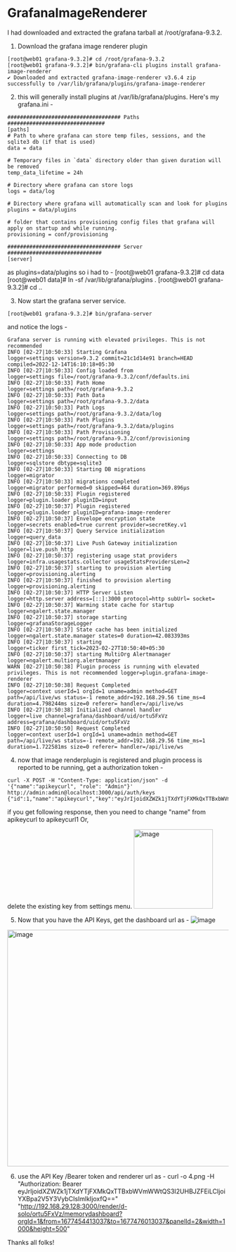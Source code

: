 # GrafanaImageRenderer
I had downloaded and extracted the grafana tarball at /root/grafana-9.3.2. 

1. Download the grafana image renderer plugin 
```
[root@web01 grafana-9.3.2]# cd /root/grafana-9.3.2
[root@web01 grafana-9.3.2]# bin/grafana-cli plugins install grafana-image-renderer
✔ Downloaded and extracted grafana-image-renderer v3.6.4 zip successfully to /var/lib/grafana/plugins/grafana-image-renderer
```


2. this will generally install  plugins at /var/lib/grafana/plugins. Here's my grafana.ini - 

```
#################################### Paths ###############################
[paths]
# Path to where grafana can store temp files, sessions, and the sqlite3 db (if that is used)
data = data

# Temporary files in `data` directory older than given duration will be removed
temp_data_lifetime = 24h

# Directory where grafana can store logs
logs = data/log

# Directory where grafana will automatically scan and look for plugins
plugins = data/plugins

# folder that contains provisioning config files that grafana will apply on startup and while running.
provisioning = conf/provisioning

#################################### Server ##############################
[server]
```
as plugins=data/plugins so i had to - 
[root@web01 grafana-9.3.2]# cd data
[root@web01 data]# ln -sf /var/lib/grafana/plugins .
[root@web01 grafana-9.3.2]# cd ..

3. Now start the grafana server service.
```
[root@web01 grafana-9.3.2]# bin/grafana-server
```
and notice the logs -
```
Grafana server is running with elevated privileges. This is not recommended
INFO [02-27|10:50:33] Starting Grafana                         logger=settings version=9.3.2 commit=21c1d14e91 branch=HEAD compiled=2022-12-14T16:10:18+05:30
INFO [02-27|10:50:33] Config loaded from                       logger=settings file=/root/grafana-9.3.2/conf/defaults.ini
INFO [02-27|10:50:33] Path Home                                logger=settings path=/root/grafana-9.3.2
INFO [02-27|10:50:33] Path Data                                logger=settings path=/root/grafana-9.3.2/data
INFO [02-27|10:50:33] Path Logs                                logger=settings path=/root/grafana-9.3.2/data/log
INFO [02-27|10:50:33] Path Plugins                             logger=settings path=/root/grafana-9.3.2/data/plugins
INFO [02-27|10:50:33] Path Provisioning                        logger=settings path=/root/grafana-9.3.2/conf/provisioning
INFO [02-27|10:50:33] App mode production                      logger=settings
INFO [02-27|10:50:33] Connecting to DB                         logger=sqlstore dbtype=sqlite3
INFO [02-27|10:50:33] Starting DB migrations                   logger=migrator
INFO [02-27|10:50:33] migrations completed                     logger=migrator performed=0 skipped=464 duration=369.896µs
INFO [02-27|10:50:33] Plugin registered                        logger=plugin.loader pluginID=input
INFO [02-27|10:50:37] Plugin registered                        logger=plugin.loader pluginID=grafana-image-renderer
INFO [02-27|10:50:37] Envelope encryption state                logger=secrets enabled=true current provider=secretKey.v1
INFO [02-27|10:50:37] Query Service initialization             logger=query_data
INFO [02-27|10:50:37] Live Push Gateway initialization         logger=live.push_http
INFO [02-27|10:50:37] registering usage stat providers         logger=infra.usagestats.collector usageStatsProvidersLen=2
INFO [02-27|10:50:37] starting to provision alerting           logger=provisioning.alerting
INFO [02-27|10:50:37] finished to provision alerting           logger=provisioning.alerting
INFO [02-27|10:50:37] HTTP Server Listen                       logger=http.server address=[::]:3000 protocol=http subUrl= socket=
INFO [02-27|10:50:37] Warming state cache for startup          logger=ngalert.state.manager
INFO [02-27|10:50:37] storage starting                         logger=grafanaStorageLogger
INFO [02-27|10:50:37] State cache has been initialized         logger=ngalert.state.manager states=0 duration=42.083393ms
INFO [02-27|10:50:37] starting                                 logger=ticker first_tick=2023-02-27T10:50:40+05:30
INFO [02-27|10:50:37] starting MultiOrg Alertmanager           logger=ngalert.multiorg.alertmanager
WARN [02-27|10:50:38] Plugin process is running with elevated privileges. This is not recommended logger=plugin.grafana-image-renderer
INFO [02-27|10:50:38] Request Completed                        logger=context userId=1 orgId=1 uname=admin method=GET path=/api/live/ws status=-1 remote_addr=192.168.29.56 time_ms=4 duration=4.798244ms size=0 referer= handler=/api/live/ws
INFO [02-27|10:50:38] Initialized channel handler              logger=live channel=grafana/dashboard/uid/ortu5FxVz address=grafana/dashboard/uid/ortu5FxVz
INFO [02-27|10:50:50] Request Completed                        logger=context userId=1 orgId=1 uname=admin method=GET path=/api/live/ws status=-1 remote_addr=192.168.29.56 time_ms=1 duration=1.722581ms size=0 referer= handler=/api/live/ws
```


4. now that image renderplugin is registered and plugin process is reported to be running, get a authorization token - 
```
curl -X POST -H "Content-Type: application/json" -d '{"name":"apikeycurl", "role": "Admin"}' http://admin:admin@localhost:3000/api/auth/keys
{"id":1,"name":"apikeycurl","key":"eyJrIjoidXZWZk1jTXdYTjFXMkQxTTBxbWVmWWtQS3I2UHBJZFEiLCIjoiYXBpa2V5Y3VybCIsImlkIjoxfQ=="}
```
if you get following response, then you need to change "name" from apikeycurl to apikeycurl1   Or,

delete the existing key from settings menu.
<img width="180" alt="image" src="https://user-images.githubusercontent.com/5935825/221489515-ad3ffcb7-ab9c-4eca-9e13-ee762d9f6aab.png">

5. Now that  you have the API Keys, get the dashboard url as - 
![image](https://user-images.githubusercontent.com/5935825/221490436-cba9fd03-ee83-4b5d-88fa-f6f944b03af7.png)
<img width="537" alt="image" src="https://user-images.githubusercontent.com/5935825/221490906-19b287e5-f147-4ca9-bce4-1b89608ddf92.png">


6. use the API Key /Bearer token and renderer url as - 
curl -o 4.png -H "Authorization: Bearer eyJrIjoidXZWZk1jTXdYTjFXMkQxTTBxbWVmWWtQS3I2UHBJZFEiLCIjoiYXBpa2V5Y3VybCIsImlkIjoxfQ==" "http://192.168.29.128:3000/render/d-solo/ortu5FxVz/memorydashboard?orgId=1&from=1677454413037&to=1677476013037&panelId=2&width=1000&height=500"



Thanks all folks!
